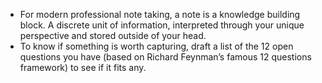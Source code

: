 - For modern professional note taking, a note is a knowledge building block. A discrete unit of information, interpreted through your unique perspective and stored outside of your head.
- To know if something is worth capturing, draft a list of the 12 open questions you have (based on Richard Feynman’s famous 12 questions framework) to see if it fits any.